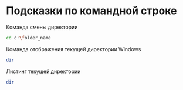 # Подсказки по командной строке

Команда смены директории
```sh
cd c:\folder_name
```

Команда отображения текущей директории Windows
```sh
dir
```

Листинг текущей директории
```sh
dir
```

